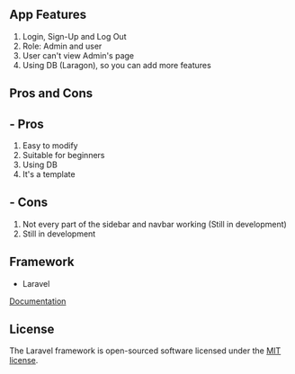 ## App Features

1. Login, Sign-Up and Log Out
2. Role: Admin and user
3. User can't view Admin's page
4. Using DB (Laragon), so you can add more features

## Pros and Cons

## - Pros

1. Easy to modify
2. Suitable for beginners
3. Using DB
4. It's a template

## - Cons

1. Not every part of the sidebar and navbar working (Still in development)
2. Still in development

## Framework

- Laravel

[Documentation](https://laravel.com/docs)

## License

The Laravel framework is open-sourced software licensed under the [MIT license](https://opensource.org/licenses/MIT).
